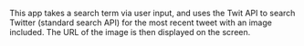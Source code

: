 This app takes a search term via user input, and uses the Twit API to search Twitter (standard search API) for the most recent tweet with an image included. The URL of the image is then displayed on the screen.
